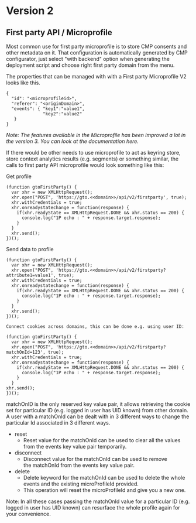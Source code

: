 Version 2
=========

First party API / Microprofile
------------------------------

Most common use for first party microprofile is to store CMP consents and other metadata on it. That configuration is automatically generated by CMP configurator, just select "with backend" option when generating the deployment script and choose right first party domain from the menu.

The properties that can be managed with with a First party Microprofile V2 looks like this.

```
{
  "id": "<microprofileid>",
  "referer": "<originDomain>",
  "events": { "key1":"value1",
              "key2":"value2"
   }
}
```

*Note: The features available in the Microprofile has been improved a lot in the version 3. You can look at the documentation here.*

If there would be other needs to use microprofile to act as keyring store, store context analytics results (e.g. segments) or something similar, the calls to first party API microprofile would look something like this:

Get profile

```
(function gtoFirstParty() {
  var xhr = new XMLHttpRequest();
  xhr.open("POST", 'https://gto.<<domain>>/api/v2/firstparty', true);
  xhr.withCredentials = true;
  xhr.onreadystatechange = function(response) {
    if(xhr.readyState == XMLHttpRequest.DONE && xhr.status == 200) {
      console.log("1P echo : " + response.target.response);
    }
  }
  xhr.send();
})();
```

Send data to profile

```
(function gtoFirstParty() {
  var xhr = new XMLHttpRequest();
  xhr.open("POST", 'https://gto.<<domain>>/api/v2/firstparty?attribute1=value1', true);
  xhr.withCredentials = true;
  xhr.onreadystatechange = function(response) {
    if(xhr.readyState == XMLHttpRequest.DONE && xhr.status == 200) {
      console.log("1P echo : " + response.target.response);
    }
  }
  xhr.send();
})();

Connect cookies across domains, this can be done e.g. using user ID:
```

```
(function gtoFirstParty() {​
  var xhr = new XMLHttpRequest();​
  xhr.open("POST", 'https://gto.<<domain>>/api/v2/firstparty?matchOnId=123', true);  ​
  xhr.withCredentials = true;​
  xhr.onreadystatechange = function(response) {​
    if(xhr.readyState == XMLHttpRequest.DONE && xhr.status == 200) {​
      console.log("1P echo : " + response.target.response);​
    } ​
  }​
xhr.send();​
})();
```

matchOnID is the only reserved key value pair, it allows retrieving the cookie set for particular ID (e.g. logged in user has UID known) from other domain. A user with a matchOnId can be dealt with in 3 different ways to change the particular Id associated in 3 different ways.

-   reset
    -   Reset value for the matchOnId can be used to clear all the values from the events key value pair temporarily.
-   disconnect
    -   Disconnect value for the matchOnId can be used to remove the matchOnId from the events key value pair.
-   delete
    -   Delete keyword for the matchOnId can be used to delete the whole events and the existing microProfileId provided.
    -   This operation will reset the microProfileId and give you a new one.

Note: In all these cases passing the matchOnId value for a particular ID (e.g. logged in user has UID known) can resurface the whole profile again for your convenience.